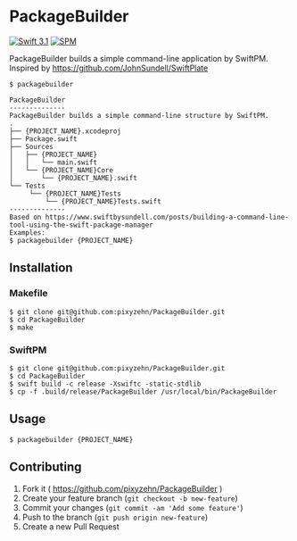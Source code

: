 # PackageBuilder
[![Swift 3.1](https://img.shields.io/badge/swift-3.1-orange.svg?style=flat)](#)
[![SPM](https://img.shields.io/badge/spm-compatible-brightgreen.svg?style=flat)](https://github.com/apple/swift-package-manager)

PackageBuilder builds a simple command-line application by SwiftPM. Inspired by https://github.com/JohnSundell/SwiftPlate

```console
$ packagebuilder

PackageBuilder
--------------
PackageBuilder builds a simple command-line structure by SwiftPM.
.
├── {PROJECT_NAME}.xcodeproj
├── Package.swift
├── Sources
│   ├── {PROJECT_NAME}
│   │   └── main.swift
│   └── {PROJECT_NAME}Core
│       └── {PROJECT_NAME}.swift
└── Tests
     └── {PROJECT_NAME}Tests
         └── {PROJECT_NAME}Tests.swift
--------------
Based on https://www.swiftbysundell.com/posts/building-a-command-line-tool-using-the-swift-package-manager
Examples:
$ packagebuilder {PROJECT_NAME}
```

## Installation

### Makefile

```console
$ git clone git@github.com:pixyzehn/PackageBuilder.git
$ cd PackageBuilder
$ make
```

### SwiftPM

```console
$ git clone git@github.com:pixyzehn/PackageBuilder.git
$ cd PackageBuilder
$ swift build -c release -Xswiftc -static-stdlib
$ cp -f .build/release/PackageBuilder /usr/local/bin/PackageBuilder
```

## Usage

```console
$ packagebuilder {PROJECT_NAME}
```

## Contributing

1. Fork it ( https://github.com/pixyzehn/PackageBuilder )
2. Create your feature branch (`git checkout -b new-feature`)
3. Commit your changes (`git commit -am 'Add some feature'`)
4. Push to the branch (`git push origin new-feature`)
5. Create a new Pull Request

